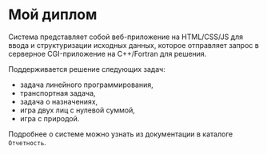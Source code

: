 Мой диплом
=======
Система представляет собой веб-приложение на HTML/CSS/JS для ввода и структуризации исходных данных, которое отправляет запрос в серверное CGI-приложение на C++/Fortran для решения.

Поддерживается решение следующих задач:
 * задача линейного программирования,
 * транспортная задача,
 * задача о назначениях,
 * игра двух лиц с нулевой суммой,
 * игра с природой.

Подробнее о системе можно узнать из документации в каталоге `Отчетность`.
 
